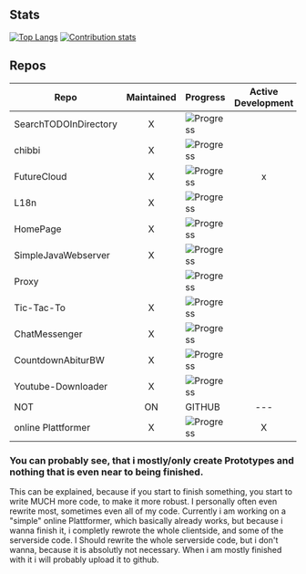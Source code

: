 <!--
**chibbi/chibbi** is a ✨ _special_ ✨ repository because its `README.md` (this file) appears on your GitHub profile.
Here are some ideas to get you started:
- 🔭 I’m currently working on ...
- 🌱 I’m currently learning ...
- 👯 I’m looking to collaborate on ...
- 🤔 I’m looking for help with ...
- 💬 Ask me about ...
- 📫 How to reach me: ...
- 😄 Pronouns: ...
- ⚡ Fun fact: ...
-->

## Stats
[![Top Langs](https://github-readme-stats.vercel.app/api/top-langs/?username=chibbi&theme=radical)](https://github.com/anuraghazra/github-readme-stats)
    [![Contribution stats](https://github-readme-stats.vercel.app/api?username=chibbi&show_icons=true&theme=radical&hide=stars&line_height=48)](https://github.com/anuraghazra/github-readme-stats)
    
 ## Repos
| Repo  | Maintained | Progress | Active Development | Template | needs rework |
| ------- |:---:| -------------- |:---:|:---:|:---:|
| SearchTODOInDirectory | X | ![Progress](https://progress-bar.dev/99/?title=progress&width=150) |   |   | X |
| chibbi | X | ![Progress](https://progress-bar.dev/80/?title=progress&width=150) |   |   |   |
| FutureCloud | X | ![Progress](https://progress-bar.dev/80/?title=progress&width=150) | x |   | X |
| L18n | X | ![Progress](https://progress-bar.dev/100/?title=progress&width=150) |   |   | X |
| HomePage | X | ![Progress](https://progress-bar.dev/95/?title=progress&width=150) |   |   | X |
| SimpleJavaWebserver | X | ![Progress](https://progress-bar.dev/100/?title=progress&width=150) |   | X |   |
| Proxy |   | ![Progress](https://progress-bar.dev/48/?title=progress&width=150) |   | X |   |
| Tic-Tac-To | X | ![Progress](https://progress-bar.dev/78/?title=progress&width=150) |   |   |   |
| ChatMessenger | X | ![Progress](https://progress-bar.dev/60/?title=progress&width=150) |   |   | X |
| CountdownAbiturBW | X | ![Progress](https://progress-bar.dev/100/?title=progress&width=150) |   |   |   |
| Youtube-Downloader | X | ![Progress](https://progress-bar.dev/100/?title=progress&width=150) |   |   |   |
| NOT | ON | GITHUB | --- | --- | yet? |
| online Plattformer | X | ![Progress](https://progress-bar.dev/28/?title=progress&width=150) | X |   |   |
    
 ### You can probably see, that i mostly/only create Prototypes and nothing that is even near to being finished.  
 This can be explained, because if you start to finish something, you start to write MUCH more code, to make it more robust.
 I personally often even rewrite most, sometimes even all of my code.
 Currently i am working on a "simple" online Plattformer, which basically already works, but because i wanna finish it, i completly rewrote the whole clientside, and some of the serverside code.  I Should rewrite the whole serverside code, but i don't wanna, because it is absolutly not necessary. When i am mostly finished with it i will probably upload it to github.    
